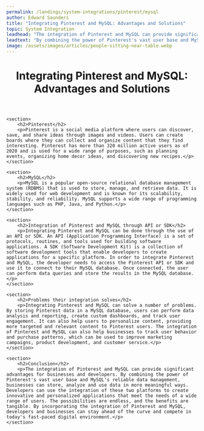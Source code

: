 ```yaml
---
permalink: /landings/system-integrations/pinterest/mysql
author: Edward Saunders
title: "Integrating Pinterest and MySQL: Advantages and Solutions"
topic: System Integration
leadhead: "The integration of Pinterest and MySQL can provide significant advantages for businesses and developers"
leadtext: "By combining the power of Pinterest's vast user base and MySQL's reliable data management, businesses can store, analyze and use data in more meaningful ways. Developers can use the integration of these two platforms to create innovative and personalized applications that meet the needs of a wide range of users. The possibilities are endless, and the benefits are tangible. By incorporating the integration of Pinterest and MySQL, developers and businesses can stay ahead of the curve and compete in today's fast-paced digital environment."
image: /assets/images/articles/people-sitting-near-table.webp
---
```

<div class="arttext">	<header>
		<h1>Integrating Pinterest and MySQL: Advantages and Solutions</h1>
	</header>

	<section>
		<h2>Pinterest</h2>
		<p>Pinterest is a social media platform where users can discover, save, and share ideas through images and videos. Users can create boards where they can collect and organize content that they find interesting. Pinterest has more than 320 million active users as of 2020 and is used for a wide range of purposes, such as planning events, organizing home decor ideas, and discovering new recipes.</p>
	</section>

	<section>
		<h2>MySQL</h2>
		<p>MySQL is a popular open-source relational database management system (RDBMS) that is used to store, manage, and retrieve data. It is widely used for web development and is known for its scalability, stability, and reliability. MySQL supports a wide range of programming languages such as PHP, Java, and Python.</p>
	</section>

	<section>
		<h2>Integration of Pinterest and MySQL through API or SDK</h2>
		<p>Integrating Pinterest and MySQL can be done through the use of an API or SDK. An API (Application Programming Interface) is a set of protocols, routines, and tools used for building software applications. A SDK (Software Development Kit) is a collection of software development tools that enable developers to create applications for a specific platform. In order to integrate Pinterest and MySQL, the developer needs to access the Pinterest API or SDK and use it to connect to their MySQL database. Once connected, the user can perform data queries and store the results in the MySQL database.</p>
	</section>

	<section>
		<h2>Problems their integration solves</h2>
		<p>Integrating Pinterest and MySQL can solve a number of problems. By storing Pinterest data in a MySQL database, users can perform data analysis and reporting, create custom dashboards, and track user engagement. It can also help users to personalize content, providing more targeted and relevant content to Pinterest users. The integration of Pinterest and MySQL can also help businesses to track user behavior and purchase patterns, which can be used to improve marketing campaigns, product development, and customer service.</p>
	</section>

	<section>
		<h2>Conclusion</h2>
		<p>The integration of Pinterest and MySQL can provide significant advantages for businesses and developers. By combining the power of Pinterest's vast user base and MySQL's reliable data management, businesses can store, analyze and use data in more meaningful ways. Developers can use the integration of these two platforms to create innovative and personalized applications that meet the needs of a wide range of users. The possibilities are endless, and the benefits are tangible. By incorporating the integration of Pinterest and MySQL, developers and businesses can stay ahead of the curve and compete in today's fast-paced digital environment.</p>
	</section>
</div>